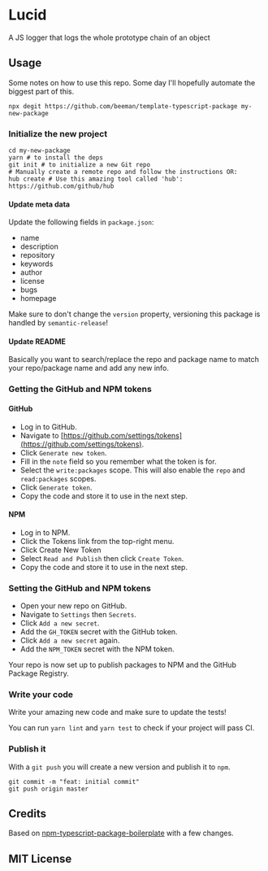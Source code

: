 # Lucid

A JS logger that logs the whole prototype chain of an object

## Usage

Some notes on how to use this repo. Some day I'll hopefully automate the biggest part of this.

```shell script
npx degit https://github.com/beeman/template-typescript-package my-new-package
```

### Initialize the new project

```shell script
cd my-new-package
yarn # to install the deps
git init # to initialize a new Git repo
# Manually create a remote repo and follow the instructions OR:
hub create # Use this amazing tool called 'hub': https://github.com/github/hub
```

#### Update meta data

Update the following fields in `package.json`:

- name
- description
- repository
- keywords
- author
- license
- bugs
- homepage

Make sure to don't change the `version` property, versioning this package is handled by `semantic-release`!

#### Update README

Basically you want to search/replace the repo and package name to match your repo/package name and add any new info.

### Getting the GitHub and NPM tokens

#### GitHub

- Log in to GitHub.
- Navigate to [https://github.com/settings/tokens](https://github.com/settings/tokens).
- Click `Generate new token`.
- Fill in the `note` field so you remember what the token is for.
- Select the `write:packages` scope. This will also enable the `repo` and `read:packages` scopes.
- Click `Generate token`.
- Copy the code and store it to use in the next step.

#### NPM

- Log in to NPM.
- Click the Tokens link from the top-right menu.
- Click Create New Token
- Select `Read and Publish` then click `Create Token`.
- Copy the code and store it to use in the next step.

### Setting the GitHub and NPM tokens

- Open your new repo on GitHub.
- Navigate to `Settings` then `Secrets`.
- Click `Add a new secret`.
- Add the `GH_TOKEN` secret with the GitHub token.
- Click `Add a new secret` again.
- Add the `NPM_TOKEN` secret with the NPM token.

Your repo is now set up to publish packages to NPM and the GitHub Package Registry.

### Write your code

Write your amazing new code and make sure to update the tests!

You can run `yarn lint` and `yarn test` to check if your project will pass CI.

### Publish it

With a `git push` you will create a new version and publish it to `npm`.

```shell script
git commit -m "feat: initial commit"
git push origin master
```

## Credits

Based on [npm-typescript-package-boilerplate](https://github.com/93v/npm-typescript-package-boilerplate) with a few changes.

## MIT License
